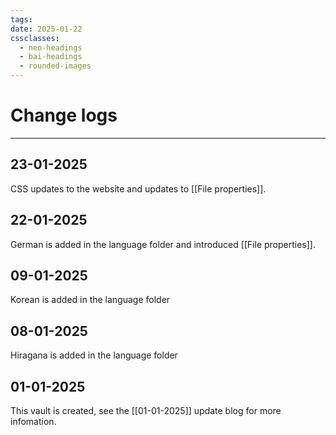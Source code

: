 ```yaml
---
tags: 
date: 2025-01-22
cssclasses:
  - neo-headings
  - bai-headings
  - rounded-images
---
```

# Change logs

***
## 23-01-2025
CSS updates to the website and updates to [[File properties]].
## 22-01-2025
German is added in the language folder and introduced [[File properties]].
## 09-01-2025
Korean is added in the language folder
## 08-01-2025
Hiragana is added in the language folder
## 01-01-2025
This vault is created, see the [[01-01-2025]] update blog for more infomation.